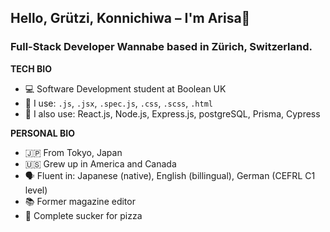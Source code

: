 ## Hello, Grützi, Konnichiwa – I'm Arisa👋
### Full-Stack Developer Wannabe based in Zürich, Switzerland.

**TECH BIO**
- 💻 Software Development student at Boolean UK
- 💭 I use: ``.js``, ``.jsx``, ``.spec.js``, ``.css``, ``.scss``, ``.html``
- 📖 I also use: React.js, Node.js, Express.js, postgreSQL, Prisma, Cypress

**PERSONAL BIO**
- 🇯🇵 From Tokyo, Japan
- 🇺🇸 Grew up in America and Canada
- 🗣 Fluent in: Japanese (native), English (billingual), German (CEFRL C1 level)
- 📚 Former magazine editor
- 🍕 Complete sucker for pizza

